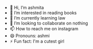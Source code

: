 - 👋 Hi, I’m ashmita
- 👀 I’m interested in reading books
- 🌱 I’m currently learning law
- 💞️ I’m looking to collaborate on nothing
- 📫 How to reach me on instagram
- 😄 Pronouns: ashmi
- ⚡ Fun fact: I'm a cutest girl

<!---
Vinayak6526/Vinayak6526 is a ✨ special ✨ repository because its `README.md` (this file) appears on your GitHub profile.
You can click the Preview link to take a look at your changes.
--->
